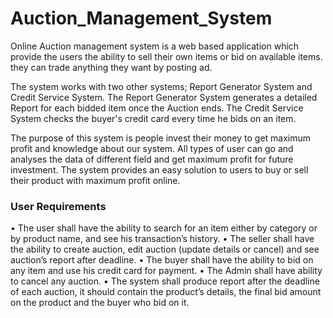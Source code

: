 # Auction_Management_System
Online Auction management system is a web based application which provide the users 
the ability to sell their own items or bid on available items. they can trade anything they want 
by posting ad.

The system works with two other systems; Report Generator System and Credit Service System. 
The Report Generator System generates a detailed Report for each bidded item once the 
Auction ends. The Credit Service System checks the buyer's credit card every time he bids on an 
item.

The purpose of this system is people invest their money to get maximum profit and knowledge 
about our system. All types of user can go and analyses the data of different field and get 
maximum profit for future investment. The system provides an easy solution to users to buy or 
sell their product with maximum profit online.


### User Requirements
• The user shall have the ability to search for an item either by category 
or by product name, and see his transaction’s history.
• The seller shall have the ability to create auction, edit auction (update 
details or cancel) and see auction’s report after deadline.
• The buyer shall have the ability to bid on any item and use his credit 
card for payment.
• The Admin shall have ability to cancel any auction.
• The system shall produce report after the deadline of each auction, it 
should contain the product’s details, the final bid amount on the 
product and the buyer who bid on it.

